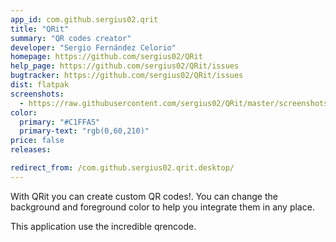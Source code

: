 ```yaml
---
app_id: com.github.sergius02.qrit
title: "QRit"
summary: "QR codes creator"
developer: "Sergio Fernández Celorio"
homepage: https://github.com/sergius02/QRit
help_page: https://github.com/sergius02/QRit/issues
bugtracker: https://github.com/sergius02/QRit/issues
dist: flatpak
screenshots:
  - https://raw.githubusercontent.com/sergius02/QRit/master/screenshots/QRit.png
color:
  primary: "#C1FFA5"
  primary-text: "rgb(0,60,210)"
price: false
releases:

redirect_from: /com.github.sergius02.qrit.desktop/
---
```


<p>With QRit you can create custom QR codes!. You can change the background and foreground color to help you integrate them in any place.</p>
<p>This application use the incredible qrencode.</p>